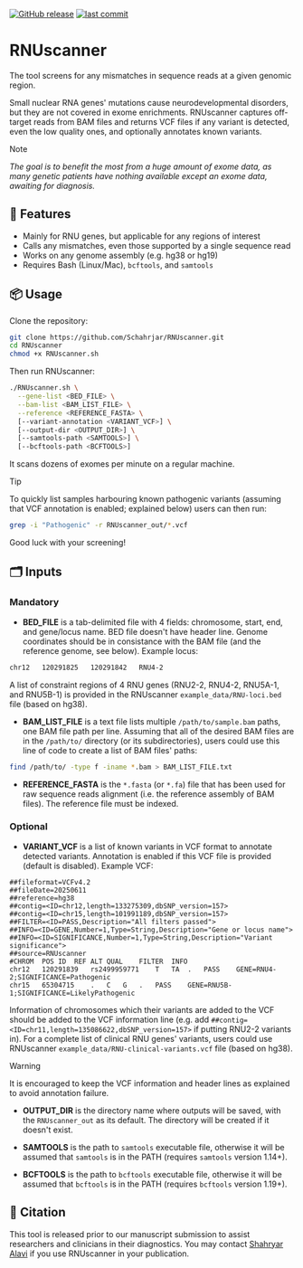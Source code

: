 [![GitHub release](https://img.shields.io/github/v/release/Schahrjar/RNUscanner)](https://github.com/Schahrjar/RNUscanner/releases/latest)
[![last commit](https://img.shields.io/github/last-commit/Schahrjar/RNUscanner)](https://github.com/Schahrjar/RNUscanner/commits/main)

# RNUscanner
The tool screens for any mismatches in sequence reads at a given genomic region.

Small nuclear RNA genes' mutations cause neurodevelopmental disorders, but they are not covered in exome enrichments. RNUscanner captures off-target reads from BAM files and returns VCF files if any variant is detected, even the low quality ones, and optionally annotates known variants.

> [!NOTE]
> *The goal is to benefit the most from a huge amount of exome data, as many genetic patients have nothing available except an exome data, awaiting for diagnosis.*

## 🔧 Features
- Mainly for RNU genes, but applicable for any regions of interest
- Calls any mismatches, even those supported by a single sequence read
- Works on any genome assembly (e.g. hg38 or hg19)
- Requires Bash (Linux/Mac), `bcftools`, and `samtools`

## 📦 Usage
Clone the repository:

```bash
git clone https://github.com/Schahrjar/RNUscanner.git
cd RNUscanner
chmod +x RNUscanner.sh
```
Then run RNUscanner:
```bash
./RNUscanner.sh \
  --gene-list <BED_FILE> \
  --bam-list <BAM_LIST_FILE> \
  --reference <REFERENCE_FASTA> \
  [--variant-annotation <VARIANT_VCF>] \
  [--output-dir <OUTPUT_DIR>] \
  [--samtools-path <SAMTOOLS>] \
  [--bcftools-path <BCFTOOLS>]
```
It scans dozens of exomes per minute on a regular machine.

> [!TIP]
> To quickly list samples harbouring known pathogenic variants (assuming that VCF annotation is enabled; explained below) users can then run:
> ```bash
> grep -i "Pathogenic" -r RNUscanner_out/*.vcf
> ```

Good luck with your screening!

## 🗂️ Inputs
### Mandatory
* **BED_FILE**
is a tab-delimited file with 4 fields: chromosome, start, end, and gene/locus name. BED file doesn't have header line. Genome coordinates should be in consistance with the BAM file (and the reference genome, see below). Example locus:
```txt
chr12	120291825	120291842	RNU4-2
```
A list of constraint regions of 4 RNU genes (RNU2-2, RNU4-2, RNU5A-1, and RNU5B-1) is provided in the RNUscanner `example_data/RNU-loci.bed` file (based on hg38).

* **BAM_LIST_FILE**
is a text file lists multiple `/path/to/sample.bam` paths, one BAM file path per line. Assuming that all of the desired BAM files are in the `/path/to/` directory (or its subdirectories), users could use this line of code to create a list of BAM files' paths:
```bash
find /path/to/ -type f -iname *.bam > BAM_LIST_FILE.txt
```

* **REFERENCE_FASTA**
is the `*.fasta` (or `*.fa`) file that has been used for raw sequence reads alignment (i.e. the reference assembly of BAM files). The reference file must be indexed.

### Optional
* **VARIANT_VCF**
is a list of known variants in VCF format to annotate detected variants. Annotation is enabled if this VCF file is provided (default is disabled). Example VCF:
```vcf
##fileformat=VCFv4.2
##fileDate=20250611
##reference=hg38
##contig=<ID=chr12,length=133275309,dbSNP_version=157>
##contig=<ID=chr15,length=101991189,dbSNP_version=157>
##FILTER=<ID=PASS,Description="All filters passed">
##INFO=<ID=GENE,Number=1,Type=String,Description="Gene or locus name">
##INFO=<ID=SIGNIFICANCE,Number=1,Type=String,Description="Variant significance">
##source=RNUscanner
#CHROM	POS	ID	REF	ALT	QUAL	FILTER	INFO
chr12	120291839	rs2499959771	T	TA	.	PASS	GENE=RNU4-2;SIGNIFICANCE=Pathogenic
chr15	65304715	.	C	G	.	PASS	GENE=RNU5B-1;SIGNIFICANCE=LikelyPathogenic
```
Information of chromosomes which their variants are added to the VCF should be added to the VCF information line (e.g. add `##contig=<ID=chr11,length=135086622,dbSNP_version=157>` if putting RNU2-2 variants in). For a complete list of clinical RNU genes' variants, users could use RNUscanner `example_data/RNU-clinical-variants.vcf` file (based on hg38).

> [!WARNING]
> It is encouraged to keep the VCF information and header lines as explained to avoid annotation failure.

* **OUTPUT_DIR**
is the directory name where outputs will be saved, with the `RNUscanner_out` as its default. The directory will be created if it doesn't exist.

* **SAMTOOLS**
is the path to `samtools` executable file, otherwise it will be assumed that `samtools` is in the PATH (requires `samtools` version 1.14+).

* **BCFTOOLS**
is the path to `bcftools` executable file, otherwise it will be assumed that `bcftools` is in the PATH (requires `bcftools` version 1.19+).

## 📜 Citation

This tool is released prior to our manuscript submission to assist researchers and clinicians in their diagnostics. You may contact [Shahryar Alavi](https://schahrjar.github.io/) if you use RNUscanner in your publication.
